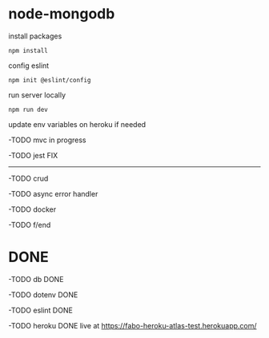 # node-mongodb

install packages

`npm install`

config eslint

`npm init @eslint/config`

run server locally

`npm run dev`

update env variables on heroku if needed

-TODO mvc in progress

-TODO jest FIX

---

-TODO crud

-TODO async error handler

-TODO docker

-TODO f/end

# DONE

-TODO db DONE

-TODO dotenv DONE

-TODO eslint DONE

-TODO heroku DONE live at https://fabo-heroku-atlas-test.herokuapp.com/

